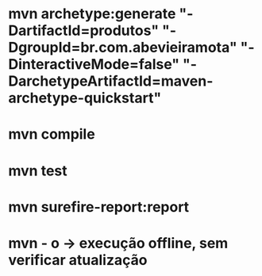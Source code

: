 # mvn archetype:generate "-DartifactId=produtos" "-DgroupId=br.com.abevieiramota" "-DinteractiveMode=false" "-DarchetypeArtifactId=maven-archetype-quickstart"

# mvn compile

# mvn test

# mvn surefire-report:report

# mvn - o <comando> -> execução offline, sem verificar atualização



